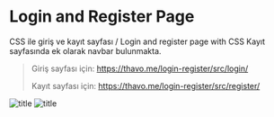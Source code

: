 # Login and Register Page
CSS ile giriş ve kayıt sayfası / Login and register page with CSS
Kayıt sayfasında ek olarak navbar bulunmakta.

> Giriş sayfası için: https://thavo.me/login-register/src/login/ 
> 
> Kayıt sayfası için: https://thavo.me/login-register/src/register/

![title](https://i.hizliresim.com/1p8aid1.jpg)
![title](https://i.hizliresim.com/diofkfu.jpg)

